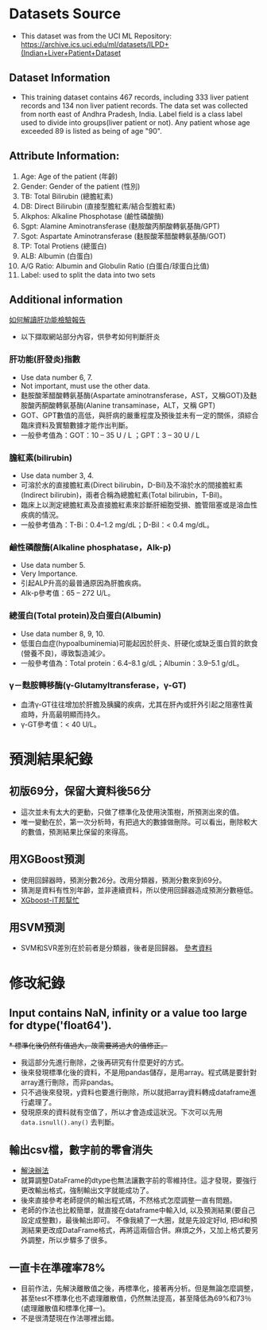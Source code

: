 # Datasets Source* This dataset was from the UCI ML Repository: https://archive.ics.uci.edu/ml/datasets/ILPD+(Indian+Liver+Patient+Dataset## Dataset Information* This training dataset contains 467 records, including 333 liver patient records and 134 non liver patient records. The data set was collected from north east of Andhra Pradesh, India. Label field is a class label used to divide into groups(liver patient or not). Any patient whose age exceeded 89 is listed as being of age "90".## Attribute Information:1. Age: Age of the patient (年齡)2. Gender: Gender of the patient (性別)3. TB: Total Bilirubin (總膽紅素)4. DB: Direct Bilirubin (直接型膽紅素/結合型膽紅素)5. Alkphos: Alkaline Phosphotase (鹼性磷酸酶)6. Sgpt: Alamine Aminotransferase (麩胺酸丙酮酸轉氨基酶/GPT)7. Sgot: Aspartate Aminotransferase (麩胺酸苯醋酸轉氨基酶/GOT)8. TP: Total Protiens (總蛋白)9. ALB: Albumin (白蛋白)10. A/G Ratio: Albumin and Globulin Ratio (白蛋白/球蛋白比值)11. Label: used to split the data into two sets## Additional information[如何解讀肝功能檢驗報告](https://www.jah.org.tw/form/index-1.asp?m=3&m1=8&m2=366&gp=361&id=522)* 以下擷取網站部分內容，供參考如何判斷肝炎### 肝功能(肝發炎)指數* Use data number 6, 7.* Not important, must use the other data.* 麩胺酸苯醋酸轉氨基酶(Aspartate aminotransferase，AST，又稱GOT)及麩胺酸丙酮酸轉氨基酶(Alanine transaminase，ALT，又稱 GPT)* GOT、GPT數值的高低，與肝病的嚴重程度及預後並未有一定的關係，須綜合臨床資料及實驗數據才能作出判斷。* 一般參考值為：GOT：10 – 35 U / L ；GPT：3 – 30 U / L### 膽紅素(bilirubin)* Use data number 3, 4.* 可溶於水的直接膽紅素(Direct bilirubin，D-Bil)及不溶於水的間接膽紅素(Indirect bilirubin)，兩者合稱為總膽紅素(Total bilirubin，T-Bil)。* 臨床上以測定總膽紅素及直接膽紅素來診斷肝細胞受損、膽管阻塞或是溶血性疾病的情況。* 一般參考值為：T-Bi：0.4–1.2 mg/dL；D-Bil：< 0.4 mg/dL。### 鹼性磷酸酶(Alkaline phosphatase，Alk-p)* Use data number 5.* Very Importance.* 引起ALP升高的最普通原因為肝膽疾病。* Alk-p參考值：65 – 272 U/L。### 總蛋白(Total protein)及白蛋白(Albumin)* Use data number 8, 9, 10.* 低蛋白血症(hypoalbuminemia)可能起因於肝炎、肝硬化或缺乏蛋白質的飲食(營養不良)，導致製造減少。* 一般參考值為：Total protein：6.4–8.1 g/dL；Albumin：3.9–5.1 g/dL。### γ－麩胺轉移酶(γ-Glutamyltransferase，γ-GT)* 血清γ-GT往往增加於肝膽及胰臟的疾病，尤其在肝內或肝外引起之阻塞性黃疸時，升高最明顯而持久。* γ-GT參考值：< 40 U/L。# 預測結果紀錄## 初版69分，保留大資料後56分* 這次並未有太大的更動，只做了標準化及使用決策樹，所預測出來的值。* 唯一變動在於，第一次分析時，有把過大的數據做刪除。可以看出，刪除較大的數值，預測結果比保留的來得高。## 用XGBoost預測* 使用回歸器時，預測分數26分。改用分類器，預測分數來到69分。* 猜測是資料有性別年齡，並非連續資料，所以使用回歸器造成預測分數極低。* [XGboost-iT邦幫忙](https://ithelp.ithome.com.tw/m/articles/10268984)## 用SVM預測* SVM和SVR差別在於前者是分類器，後者是回歸器。 [參考資料](https://ithelp.ithome.com.tw/articles/10270447)# 修改紀錄## Input contains NaN, infinity or a value too large for dtype('float64').~~* 標準化後仍然有值過大，故需要將過大的值修正。~~* 我這部分先進行刪除，之後再研究有什麼更好的方式。* 後來發現標準化後的資料，不是用pandas儲存，是用array。程式碼是要針對array進行刪除，而非pandas。* 只不過後來發現，y資料也要進行刪除，所以就把array資料轉成dataframe進行處理了。* 發現原來的資料就有空值了，所以才會造成這狀況。下次可以先用 `data.isnull().any()` 去判斷。## 輸出csv檔，數字前的零會消失* [解決辦法](https://stackoverflow.com/questions/41240535/how-can-i-keep-leading-zeros-in-a-column-when-i-export-to-csv)* 就算調整DataFrame的dtype也無法讓數字前的零維持住。這才發現，要強行更改輸出格式，強制輸出文字就能成功了。* 後來直接參考老師提供的輸出程式碼，不然格式怎麼調整一直有問題。* 老師的作法也比較簡單，就直接在dataframe中輸入Id, 以及預測結果(要自己設定成整數)，最後輸出即可。不像我繞了一大圈，就是先設定好Id, 把Id和預測結果更改成DataFrame格式，再將這兩個合併。麻煩之外，又加上格式要另外調整，所以步驟多了很多。## 一直卡在準確率78%* 目前作法，先解決離散值之後，再標準化，接著再分析。但是無論怎麼調整，甚至test不標準化也不處理離散值，仍然無法提高，甚至降低為69%和73％(處理離散值和標準化擇一)。* 不是很清楚現在作法哪裡出錯。